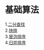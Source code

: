 # 基础算法

1.[二分查找](../../basic/0001.二分查找/main.go)  
2.[快排](../../basic/0002.快排/main.go)  
3.[冒泡排序](../../basic/0003.冒泡排序/main.go)  
4.[归并排序](../../basic/0004.归并排序/main.go)